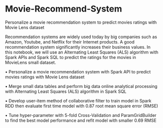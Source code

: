 # Movie-Recommend-System
Personalize a movie recommendation system to predict movies ratings with Movie Lens dataset 


Recommendation systems are widely used today by big companies such as Amazon, Youtube, and Netflix for their Internet products. A good recommendation system significantly increases their business values. In this notebook, we will use an Alternating Least Squares (ALS) algorithm with Spark APIs and Spark SQL to predict the ratings for the movies in MovieLens small dataset.

•	Personalize a movie recommendation system with Spark API to predict movies ratings with Movie Lens dataset 

•	Merge small data tables and perform big data online analytical processing with Alternating Least Squares (ALS) algorithm in Spark SQL

•	Develop user-item method of collaborative filter to train model in Spark RDD then evaluate first time model with 0.87 root mean square error (RMSE)

•	Tune hyper-parameter with 5-fold Cross-Validation and ParamGridBuilder to find the best model performance and refit model with smaller 0.69 RMSE


